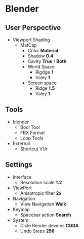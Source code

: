 # Blender

## User Perspective

- Viewport Shading
  - MatCap
    - Color **Material**
    - Shadow **0.4**
    - Cavity **True** / **Both**
    - World Space
      - Rigdge **1**
      - Valey **1**
    - Screen space
      - Ridge **1.5**
      - Valey **1**

## Tools

- blender
  - Bool Tool
  - FBX Format
  - Loop Tools
- External
  - Shortcut VUr

## Settings

- Interface
  - Resolution scale **1.2**
- ViewPort
  - Anisotropic filter **2x**
- Navigation
  - View Navigation **Walk**
- Keymap
  - Spacebar action **Search**
- System
  - Cicle Render devices **CUDA**
  - Undo Steps **256**
